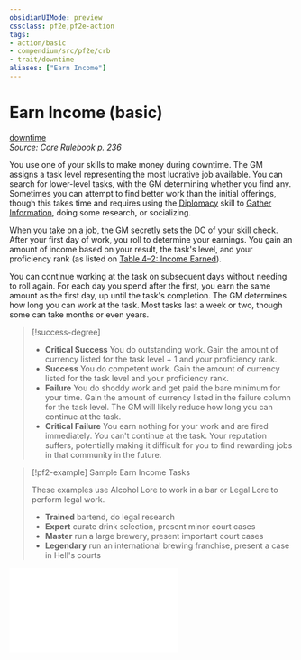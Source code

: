 ```yaml
---
obsidianUIMode: preview
cssclass: pf2e,pf2e-action
tags:
- action/basic
- compendium/src/pf2e/crb
- trait/downtime
aliases: ["Earn Income"]
---
```

# Earn Income (basic)
[downtime](/rules/traits/downtime.md)  
*Source: Core Rulebook p. 236*  



You use one of your skills to make money during downtime. The GM assigns a task level representing the most lucrative job available. You can search for lower-level tasks, with the GM determining whether you find any. Sometimes you can attempt to find better work than the initial offerings, though this takes time and requires using the [Diplomacy](/compendium/skills.md#Diplomacy) skill to [Gather Information](/rules/actions/gather-information.md), doing some research, or socializing.

When you take on a job, the GM secretly sets the DC of your skill check. After your first day of work, you roll to determine your earnings. You gain an amount of income based on your result, the task's level, and your proficiency rank (as listed on [Table 4–2: Income Earned](/rules/tables/income-earned.md)).

You can continue working at the task on subsequent days without needing to roll again. For each day you spend after the first, you earn the same amount as the first day, up until the task's completion. The GM determines how long you can work at the task. Most tasks last a week or two, though some can take months or even years.

> [!success-degree] 
> - **Critical Success** You do outstanding work. Gain the amount of currency listed for the task level + 1 and your proficiency rank.
> - **Success** You do competent work. Gain the amount of currency listed for the task level and your proficiency rank.
> - **Failure** You do shoddy work and get paid the bare minimum for your time. Gain the amount of currency listed in the failure column for the task level. The GM will likely reduce how long you can continue at the task.
> - **Critical Failure** You earn nothing for your work and are fired immediately. You can't continue at the task. Your reputation suffers, potentially making it difficult for you to find rewarding jobs in that community in the future.

> [!pf2-example] Sample Earn Income Tasks
> 
> These examples use Alcohol Lore to work in a bar or Legal Lore to perform legal work.
> 
> - **Trained** bartend, do legal research
> - **Expert** curate drink selection, present minor court cases
> - **Master** run a large brewery, present important court cases
> - **Legendary** run an international brewing franchise, present a case in Hell's courts

![EARN INCOME TASKS](/rules/tables/earn-income-tasks-gmg.md)